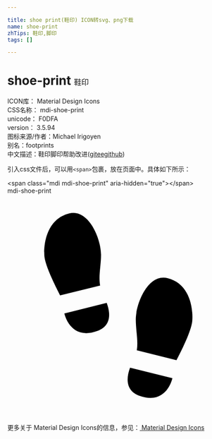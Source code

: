 ```yaml
---

title: shoe print(鞋印) ICON转svg、png下载
name: shoe-print
zhTips: 鞋印,脚印
tags: []

---
```


# shoe-print  <small style="font-size: 60%;font-weight: 100">鞋印</small>


<div class="detail-page">
<p>
<span>
ICON库：
<span class="badge-secondary badge">Material Design Icons</span> 
</span>
<br/>
<span>
CSS名称：
<span class="badge-secondary badge">mdi-shoe-print</span> 
</span>
<br/>
<span>
unicode：
<span class="badge-secondary badge">F0DFA</span> 
<copy-btn content='F0DFA' btn-title=""></copy-btn>
<copy-btn :content='String.fromCodePoint(parseInt("F0DFA", 16))' btn-title="复制U"></copy-btn>
</span>
<br/>
<span>
version：
<span class="badge-secondary badge">3.5.94</span> 
</span>
<br/>
<span>图标来源/作者：<span class="badge-light badge">Michael Irigoyen</span></span> 
<br/>
<span>别名：<span class="badge-light badge">footprints</span></span><br/><span class="zh-detail">中文描述：<span class="badge-primary badge">鞋印</span><span class="badge-primary badge">脚印</span><span class="help-link"><span>帮助改进</span>(<a href="https://gitee.com/liuwave/icon-helper/edit/master/json/material/shoe-print.json" target="_blank" rel="noopener noreferrer">gitee</a><a href="https://github.com/liuwave/icon-helper/edit/master/json/material/shoe-print.json" target="_blank" rel="noopener noreferrer">github</a></span>)</span><br/>
</p>
</div>
<div class="alert alert-dark">
  <i class="mdi mdi-shoe-print mdi-48px"></i>
  <i class="mdi mdi-shoe-print mdi-36px"></i>
  <i class="mdi mdi-shoe-print mdi-24px"></i>
  <i class="mdi mdi-shoe-print mdi-18px"></i>
</div>
<div>
  <p>引入css文件后，可以用<code>&lt;span&gt;</code>包裹，放在页面中。具体如下所示：    
  </p>
  <div class="alert alert-primary" style="font-size: 14px">
    &lt;span class="mdi mdi-shoe-print" aria-hidden="true"&gt;&lt;/span&gt;
    <copy-btn content='<span class="mdi mdi-shoe-print" aria-hidden="true"></span>'></copy-btn>
  </div>
  <div class="alert alert-secondary">
    <i class="mdi mdi-shoe-print"
    style="font-size: 24px"
    aria-hidden="true"></i> mdi-shoe-print
    <copy-btn content="mdi-shoe-print" btn-title="复制图标名称"></copy-btn>
  </div>
</div>
<div id="svg" class="svg-wrap">
<svg xmlns="http://www.w3.org/2000/svg" viewBox="0 0 24 24"><path d="M10.74,11.72C11.21,12.95 11.16,14.23 9.75,14.74C6.85,15.81 6.2,13 6.16,12.86L10.74,11.72M5.71,10.91L10.03,9.84C9.84,8.79 10.13,7.74 10.13,6.5C10.13,4.82 8.8,1.53 6.68,2.06C4.26,2.66 3.91,5.35 4,6.65C4.12,7.95 5.64,10.73 5.71,10.91M17.85,19.85C17.82,20 17.16,22.8 14.26,21.74C12.86,21.22 12.8,19.94 13.27,18.71L17.85,19.85M20,13.65C20.1,12.35 19.76,9.65 17.33,9.05C15.22,8.5 13.89,11.81 13.89,13.5C13.89,14.73 14.17,15.78 14,16.83L18.3,17.9C18.38,17.72 19.89,14.94 20,13.65Z" /></svg>
</div>
<detail full-name='mdi-shoe-print'></detail>
    
<div><p>更多关于 Material Design Icons的信息，参见：<a target="_blank" href="https://iconhelper.cn/material.html"> Material Design Icons</a>
</p></div>
